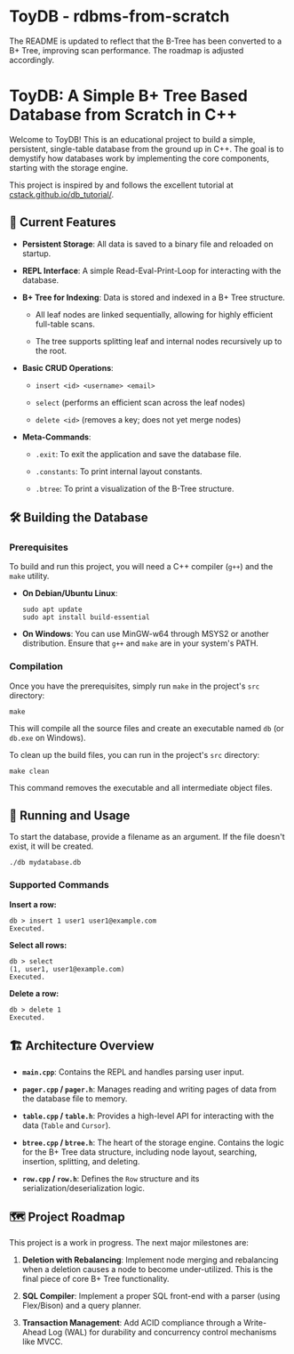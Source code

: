 # ToyDB - rdbms-from-scratch
The README is updated to reflect that the B-Tree has been converted to a B+ Tree, improving scan performance. The roadmap is adjusted accordingly.

# ToyDB: A Simple B+ Tree Based Database from Scratch in C++

Welcome to ToyDB! This is an educational project to build a simple, persistent, single-table database from the ground up in C++. The goal is to demystify how databases work by implementing the core components, starting with the storage engine.

This project is inspired by and follows the excellent tutorial at [cstack.github.io/db_tutorial/](https://cstack.github.io/db_tutorial/ "null").

## 🌟 Current Features

-   **Persistent Storage**: All data is saved to a binary file and reloaded on startup.
    
-   **REPL Interface**: A simple Read-Eval-Print-Loop for interacting with the database.
    
-   **B+ Tree for Indexing**: Data is stored and indexed in a B+ Tree structure.
    
    -   All leaf nodes are linked sequentially, allowing for highly efficient full-table scans.
        
    -   The tree supports splitting leaf and internal nodes recursively up to the root.
        
-   **Basic CRUD Operations**:
    
    -   `insert <id> <username> <email>`
        
    -   `select` (performs an efficient scan across the leaf nodes)
        
    -   `delete <id>` (removes a key; does not yet merge nodes)
        
-   **Meta-Commands**:
    
    -   `.exit`: To exit the application and save the database file.
        
    -   `.constants`: To print internal layout constants.
        
    -   `.btree`: To print a visualization of the B-Tree structure.
        

## 🛠️ Building the Database

### Prerequisites

To build and run this project, you will need a C++ compiler (`g++`) and the `make` utility.

-   **On Debian/Ubuntu Linux**:
    
    ```
    sudo apt update
    sudo apt install build-essential
    
    ```
    
-   **On Windows**: You can use MinGW-w64 through MSYS2 or another distribution. Ensure that `g++` and `make` are in your system's PATH.
    

### Compilation

Once you have the prerequisites, simply run `make` in the project's `src` directory:

```
make

```

This will compile all the source files and create an executable named `db` (or `db.exe` on Windows).

To clean up the build files, you can run in the project's `src` directory:

```
make clean

```

This command removes the executable and all intermediate object files.

## 🚀 Running and Usage

To start the database, provide a filename as an argument. If the file doesn't exist, it will be created.

```
./db mydatabase.db

```

### Supported Commands

**Insert a row:**

```
db > insert 1 user1 user1@example.com
Executed.

```

**Select all rows:**

```
db > select
(1, user1, user1@example.com)
Executed.

```

**Delete a row:**

```
db > delete 1
Executed.

```

## 🏗️ Architecture Overview

-   **`main.cpp`**: Contains the REPL and handles parsing user input.
    
-   **`pager.cpp` / `pager.h`**: Manages reading and writing pages of data from the database file to memory.
    
-   **`table.cpp` / `table.h`**: Provides a high-level API for interacting with the data (`Table` and `Cursor`).
    
-   **`btree.cpp` / `btree.h`**: The heart of the storage engine. Contains the logic for the B+ Tree data structure, including node layout, searching, insertion, splitting, and deleting.
    
-   **`row.cpp` / `row.h`**: Defines the `Row` structure and its serialization/deserialization logic.
    

## 🗺️ Project Roadmap

This project is a work in progress. The next major milestones are:

1.  **Deletion with Rebalancing**: Implement node merging and rebalancing when a deletion causes a node to become under-utilized. This is the final piece of core B+ Tree functionality.
    
2.  **SQL Compiler**: Implement a proper SQL front-end with a parser (using Flex/Bison) and a query planner.
    
3.  **Transaction Management**: Add ACID compliance through a Write-Ahead Log (WAL) for durability and concurrency control mechanisms like MVCC.